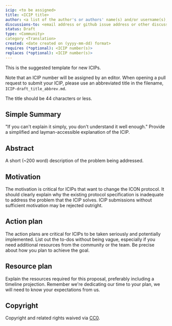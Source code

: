 ```yaml
---
icip: <to be assigned>
title: <ICIP title>
author: <a list of the author's or authors' name(s) and/or username(s), or name(s) and email(s), e.g. (use with the parentheses or triangular brackets): FirstName LastName (@GitHubUsername), FirstName LastName <foo@bar.com>, FirstName (@GitHubUsername) and GitHubUsername (@GitHubUsername)>
discussions-to: <email address or github issue address or other discussion channels>
status: Draft
type: <Community>
category <Translation>
created: <date created on (yyyy-mm-dd) format>
requires (*optional): <ICIP number(s)>
replaces (*optional): <ICIP number(s)>
---
```


This is the suggested template for new ICIPs.

Note that an ICIP number will be assigned by an editor. When opening a pull request to submit your ICIP, please use an abbreviated title in the filename, `ICIP-draft_title_abbrev.md`.

The title should be 44 characters or less.

## Simple Summary
"If you can't explain it simply, you don't understand it well enough." Provide a simplified and layman-accessible explanation of the ICIP.

## Abstract
A short (~200 word) description of the problem being addressed.

## Motivation
The motivation is critical for ICIPs that want to change the ICON protocol. It should clearly explain why the existing protocol specification is inadequate to address the problem that the ICIP solves. ICIP submissions without sufficient motivation may be rejected outright.

## Action plan
The action plans are critical for ICIPs to be taken seriously and potentially implemented. List out the to-dos without being vague, especially if you need additional resources from the community or the team. Be precise about how you plan to achieve the goal.

## Resource plan
Explain the resources required for this proposal, preferably including a timeline projection. Remember we're dedicating our time to your plan, we will need to know your expectations from us.

## Copyright
Copyright and related rights waived via [CC0](https://creativecommons.org/publicdomain/zero/1.0/).



